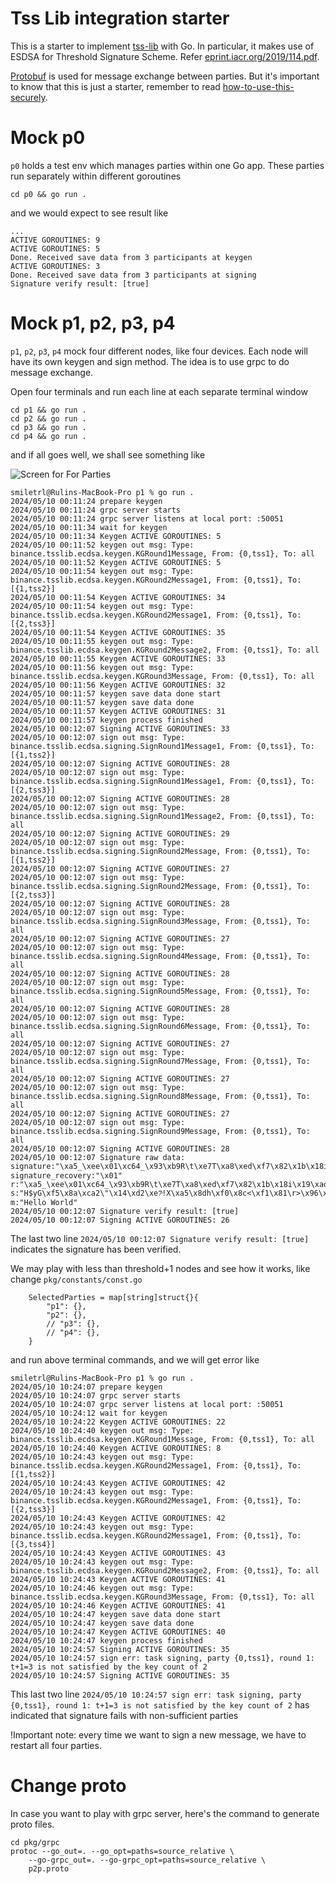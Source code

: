 # Tss Lib integration starter

This is a starter to implement [tss-lib](https://github.com/bnb-chain/tss-lib) with Go. In particular, it makes use of ESDSA for Threshold Signature Scheme. Refer [eprint.iacr.org/2019/114.pdf](https://eprint.iacr.org/2019/114.pdf).

[Protobuf](https://github.com/golang/protobuf) is used for message exchange between parties. But it's important to know that this is just a starter, remember to read [how-to-use-this-securely](https://github.com/bnb-chain/tss-lib?tab=readme-ov-file#how-to-use-this-securely).

# Mock p0

`p0` holds a test env which manages parties within one Go app. These parties run separately within different goroutines

```
cd p0 && go run .
```

and we would expect to see result like

```
...
ACTIVE GOROUTINES: 9
ACTIVE GOROUTINES: 5
Done. Received save data from 3 participants at keygen
ACTIVE GOROUTINES: 3
Done. Received save data from 3 participants at signing
Signature verify result: [true]
```

# Mock p1, p2, p3, p4

`p1`, `p2`, `p3`, `p4` mock four different nodes, like four devices. Each node will have its own keygen and sign method. The idea is to use grpc to do message exchange.

Open four terminals and run each line at each separate terminal window

```
cd p1 && go run .
cd p2 && go run .
cd p3 && go run .
cd p4 && go run .
```

and if all goes well, we shall see something like

![Screen for For Parties](screen-for-four-parties.png)

```
smiletrl@Rulins-MacBook-Pro p1 % go run .
2024/05/10 00:11:24 prepare keygen
2024/05/10 00:11:24 grpc server starts
2024/05/10 00:11:24 grpc server listens at local port: :50051
2024/05/10 00:11:34 wait for keygen
2024/05/10 00:11:34 Keygen ACTIVE GOROUTINES: 5
2024/05/10 00:11:52 keygen out msg: Type: binance.tsslib.ecdsa.keygen.KGRound1Message, From: {0,tss1}, To: all
2024/05/10 00:11:52 Keygen ACTIVE GOROUTINES: 5
2024/05/10 00:11:54 keygen out msg: Type: binance.tsslib.ecdsa.keygen.KGRound2Message1, From: {0,tss1}, To: [{1,tss2}]
2024/05/10 00:11:54 Keygen ACTIVE GOROUTINES: 34
2024/05/10 00:11:54 keygen out msg: Type: binance.tsslib.ecdsa.keygen.KGRound2Message1, From: {0,tss1}, To: [{2,tss3}]
2024/05/10 00:11:54 Keygen ACTIVE GOROUTINES: 35
2024/05/10 00:11:55 keygen out msg: Type: binance.tsslib.ecdsa.keygen.KGRound2Message2, From: {0,tss1}, To: all
2024/05/10 00:11:55 Keygen ACTIVE GOROUTINES: 33
2024/05/10 00:11:56 keygen out msg: Type: binance.tsslib.ecdsa.keygen.KGRound3Message, From: {0,tss1}, To: all
2024/05/10 00:11:56 Keygen ACTIVE GOROUTINES: 32
2024/05/10 00:11:57 keygen save data done start
2024/05/10 00:11:57 keygen save data done
2024/05/10 00:11:57 Keygen ACTIVE GOROUTINES: 31
2024/05/10 00:11:57 keygen process finished
2024/05/10 00:12:07 Signing ACTIVE GOROUTINES: 33
2024/05/10 00:12:07 sign out msg: Type: binance.tsslib.ecdsa.signing.SignRound1Message1, From: {0,tss1}, To: [{1,tss2}]
2024/05/10 00:12:07 Signing ACTIVE GOROUTINES: 28
2024/05/10 00:12:07 sign out msg: Type: binance.tsslib.ecdsa.signing.SignRound1Message1, From: {0,tss1}, To: [{2,tss3}]
2024/05/10 00:12:07 Signing ACTIVE GOROUTINES: 28
2024/05/10 00:12:07 sign out msg: Type: binance.tsslib.ecdsa.signing.SignRound1Message2, From: {0,tss1}, To: all
2024/05/10 00:12:07 Signing ACTIVE GOROUTINES: 29
2024/05/10 00:12:07 sign out msg: Type: binance.tsslib.ecdsa.signing.SignRound2Message, From: {0,tss1}, To: [{1,tss2}]
2024/05/10 00:12:07 Signing ACTIVE GOROUTINES: 27
2024/05/10 00:12:07 sign out msg: Type: binance.tsslib.ecdsa.signing.SignRound2Message, From: {0,tss1}, To: [{2,tss3}]
2024/05/10 00:12:07 Signing ACTIVE GOROUTINES: 28
2024/05/10 00:12:07 sign out msg: Type: binance.tsslib.ecdsa.signing.SignRound3Message, From: {0,tss1}, To: all
2024/05/10 00:12:07 Signing ACTIVE GOROUTINES: 27
2024/05/10 00:12:07 sign out msg: Type: binance.tsslib.ecdsa.signing.SignRound4Message, From: {0,tss1}, To: all
2024/05/10 00:12:07 Signing ACTIVE GOROUTINES: 28
2024/05/10 00:12:07 sign out msg: Type: binance.tsslib.ecdsa.signing.SignRound5Message, From: {0,tss1}, To: all
2024/05/10 00:12:07 Signing ACTIVE GOROUTINES: 28
2024/05/10 00:12:07 sign out msg: Type: binance.tsslib.ecdsa.signing.SignRound6Message, From: {0,tss1}, To: all
2024/05/10 00:12:07 Signing ACTIVE GOROUTINES: 27
2024/05/10 00:12:07 sign out msg: Type: binance.tsslib.ecdsa.signing.SignRound7Message, From: {0,tss1}, To: all
2024/05/10 00:12:07 Signing ACTIVE GOROUTINES: 27
2024/05/10 00:12:07 sign out msg: Type: binance.tsslib.ecdsa.signing.SignRound8Message, From: {0,tss1}, To: all
2024/05/10 00:12:07 Signing ACTIVE GOROUTINES: 27
2024/05/10 00:12:07 sign out msg: Type: binance.tsslib.ecdsa.signing.SignRound9Message, From: {0,tss1}, To: all
2024/05/10 00:12:07 Signing ACTIVE GOROUTINES: 28
2024/05/10 00:12:07 Signature raw data: signature:"\xa5_\xee\x01\xc64_\x93\xb9R\t\xe7T\xa8\xed\xf7\x82\x1b\x18i\x19\xadK6\x8c\r\xac\xe6\xfa\xf0\x1a{H$yG\xf5\x8a\xca2\"\x14\xd2\xe7ͦ!X\xa5\x8dh\xf0\x8c<\xf1\x81\r>\x96\xad\xbc]\x9f\xac" signature_recovery:"\x01" r:"\xa5_\xee\x01\xc64_\x93\xb9R\t\xe7T\xa8\xed\xf7\x82\x1b\x18i\x19\xadK6\x8c\r\xac\xe6\xfa\xf0\x1a{" s:"H$yG\xf5\x8a\xca2\"\x14\xd2\xe7ͦ!X\xa5\x8dh\xf0\x8c<\xf1\x81\r>\x96\xad\xbc]\x9f\xac" m:"Hello World"
2024/05/10 00:12:07 Signature verify result: [true]
2024/05/10 00:12:07 Signing ACTIVE GOROUTINES: 26
```

The last two line `2024/05/10 00:12:07 Signature verify result: [true]` indicates the signature has been verified.

We may play with less than threshold+1 nodes and see how it works, like change `pkg/constants/const.go`

```
	SelectedParties = map[string]struct{}{
		"p1": {},
		"p2": {},
		// "p3": {},
		// "p4": {},
	}
```

and run above terminal commands, and we will get error like

```
smiletrl@Rulins-MacBook-Pro p1 % go run .
2024/05/10 10:24:07 prepare keygen
2024/05/10 10:24:07 grpc server starts
2024/05/10 10:24:07 grpc server listens at local port: :50051
2024/05/10 10:24:12 wait for keygen
2024/05/10 10:24:22 Keygen ACTIVE GOROUTINES: 22
2024/05/10 10:24:40 keygen out msg: Type: binance.tsslib.ecdsa.keygen.KGRound1Message, From: {0,tss1}, To: all
2024/05/10 10:24:40 Keygen ACTIVE GOROUTINES: 8
2024/05/10 10:24:43 keygen out msg: Type: binance.tsslib.ecdsa.keygen.KGRound2Message1, From: {0,tss1}, To: [{1,tss2}]
2024/05/10 10:24:43 Keygen ACTIVE GOROUTINES: 42
2024/05/10 10:24:43 keygen out msg: Type: binance.tsslib.ecdsa.keygen.KGRound2Message1, From: {0,tss1}, To: [{2,tss3}]
2024/05/10 10:24:43 Keygen ACTIVE GOROUTINES: 42
2024/05/10 10:24:43 keygen out msg: Type: binance.tsslib.ecdsa.keygen.KGRound2Message1, From: {0,tss1}, To: [{3,tss4}]
2024/05/10 10:24:43 Keygen ACTIVE GOROUTINES: 43
2024/05/10 10:24:43 keygen out msg: Type: binance.tsslib.ecdsa.keygen.KGRound2Message2, From: {0,tss1}, To: all
2024/05/10 10:24:43 Keygen ACTIVE GOROUTINES: 41
2024/05/10 10:24:46 keygen out msg: Type: binance.tsslib.ecdsa.keygen.KGRound3Message, From: {0,tss1}, To: all
2024/05/10 10:24:46 Keygen ACTIVE GOROUTINES: 41
2024/05/10 10:24:47 keygen save data done start
2024/05/10 10:24:47 keygen save data done
2024/05/10 10:24:47 Keygen ACTIVE GOROUTINES: 40
2024/05/10 10:24:47 keygen process finished
2024/05/10 10:24:57 Signing ACTIVE GOROUTINES: 35
2024/05/10 10:24:57 sign err: task signing, party {0,tss1}, round 1: t+1=3 is not satisfied by the key count of 2
2024/05/10 10:24:57 Signing ACTIVE GOROUTINES: 35
```

This last two line `2024/05/10 10:24:57 sign err: task signing, party {0,tss1}, round 1: t+1=3 is not satisfied by the key count of 2` has indicated that signature fails with non-sufficient parties

!Important note: every time we want to sign a new message, we have to restart all four parties.

# Change proto

In case you want to play with grpc server, here's the command to generate proto files.

```
cd pkg/grpc
protoc --go_out=. --go_opt=paths=source_relative \
    --go-grpc_out=. --go-grpc_opt=paths=source_relative \
    p2p.proto
```
